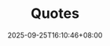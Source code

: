 ---
title: "Quotes"
description: 
date: 2025-09-25T16:10:46+08:00
layout: "quotes"
slug: "quotes"
image: 
math: 
license: 
hidden: false
comments: true
draft: false
---